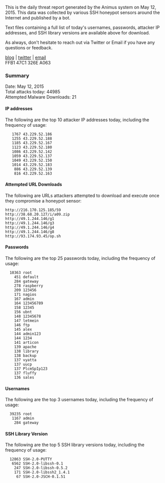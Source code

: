 
This is the daily threat report generated by the Animus system on May 12, 2015. This data was collected by various SSH honeypot sensors around the Internet and published by a bot.  

Text files containing a full list of today's usernames, passwords, attacker IP addresses, and SSH library versions are available above for download.  

As always, don't hesitate to reach out via Twitter or Email if you have any questions or feedback.  

[blog](http://morris.guru) | [twitter](https://twitter.com/andrew___morris) | [email](mailto:andrew@morris.guru)  
FFB1 47C1 326E A063  

### Summary

Date: May 12, 2015  
Total attacks today: 44985  
Attempted Malware Downloads: 21 

#### IP addresses
The following are the top 10 attacker IP addresses today, including the frequency of usage:
```
   1767 43.229.52.186
   1255 43.229.52.188
   1185 43.229.52.167
   1123 43.229.52.180
   1086 43.229.52.142
   1059 43.229.52.137
   1049 43.229.52.150
   1014 43.229.52.183
    886 43.229.52.139
    816 43.229.52.163
```

#### Attempted URL Downloads
The following are URLs attackers attempted to download and execute once they compromise a honeypot sensor:
```
http://216.170.125.185/59
http://38.68.20.127/i/a09.zip
http://49.1.244.146/g1
http://49.1.244.146/g3
http://49.1.244.146/g4
http://49.1.244.146/g8
http://93.174.93.45/op.sh
```

#### Passwords
The following are the top 25 passwords today, including the frequency of usage:
```
  10363 root
    451 default
    284 gateway
    278 raspberry
    209 123456
    171 nagios
    167 admin
    164 123456789
    158 12345
    156 ubnt
    148 12345678
    147 letmein
    146 ftp
    145 alex
    144 admin123
    144 1234
    141 articon
    139 apache
    138 library
    138 backup
    137 vyatta
    137 uucp
    137 PlcmSpIp123
    137 fluffy
    136 sales
```

#### Usernames
The following are the top 3 usernames today, including the frequency of usage:
```
  39235 root
   1167 admin
    284 gateway
```

#### SSH Library Version
The following are the top 5 SSH library versions today, including the frequency of usage:
```
  12863 SSH-2.0-PUTTY
   6562 SSH-2.0-libssh-0.1
    247 SSH-2.0-libssh-0.5.2
    171 SSH-2.0-libssh2_1.4.1
     67 SSH-2.0-JSCH-0.1.51
```
